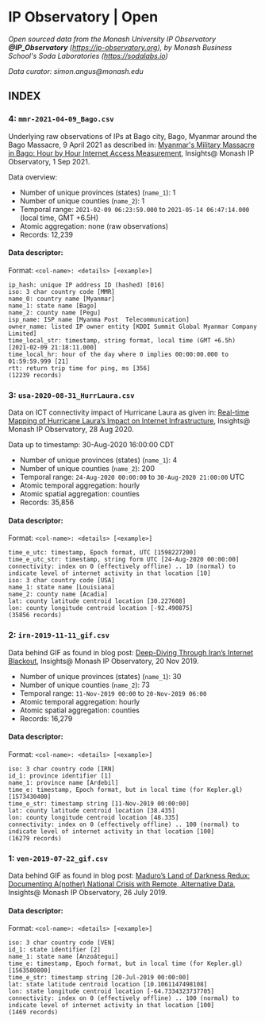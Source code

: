 # IP Observatory | Open
_Open sourced data from the Monash University IP Observatory **@IP_Observatory** (https://ip-observatory.org), by Monash Business School's Soda Laboratories (https://sodalabs.io)_

_Data curator: simon.angus@monash.edu_

## INDEX

### 4: `mmr-2021-04-09_Bago.csv`
Underlying raw observations of IPs at Bago city, Bago, Myanmar around the Bago Massacre, 9 April 2021 as described in: [Myanmar's Military Massacre in Bago: Hour by Hour Internet Access Measurement](link), Insights@ Monash IP Observatory, 1 Sep 2021.

Data overview:
 * Number of unique provinces (states) (`name_1`): 1
 * Number of unique counties (`name_2`): 1
 * Temporal range: `2021-02-09 06:23:59.000` to `2021-05-14 06:47:14.000`  (local time, GMT +6.5H)
 * Atomic aggregation: none (raw observations)
 * Records: 12,239

#### Data descriptor:
Format: `<col-name>: <details> [<example>]`
```
ip_hash: unique IP address ID (hashed) [016]
iso: 3 char country code [MMR]
name_0: country name [Myanmar]
name_1: state name [Bago]
name_2: county name [Pegu]
isp_name: ISP name [Myanma Post  Telecommunication]
owner_name: listed IP owner entity [KDDI Summit Global Myanmar Company Limited]
time_local_str: timestamp, string format, local time (GMT +6.5h) [2021-02-09 21:18:11.000]
time_local_hr: hour of the day where 0 implies 00:00:00.000 to 01:59:59.999 [21]
rtt: return trip time for ping, ms [356]
(12239 records)
```

### 3: `usa-2020-08-31_HurrLaura.csv`
Data on ICT connectivity impact of Hurricane Laura as given in: [Real-time Mapping of Hurricane Laura’s Impact on Internet Infrastructure](https://medium.com/insights-monash-university-ip-observatory/real-time-mapping-of-hurricane-lauras-impact-on-internet-infrastructure-9584162885ab), Insights@ Monash IP Observatory, 28 Aug 2020.

Data up to timestamp: 30-Aug-2020 16:00:00 CDT
 * Number of unique provinces (states) (`name_1`): 4
 * Number of unique counties (`name_2`): 200
 * Temporal range: `24-Aug-2020 00:00:00` to `30-Aug-2020 21:00:00`  UTC
 * Atomic temporal aggregation: hourly
 * Atomic spatial aggregation: counties
 * Records: 35,856
 
#### Data descriptor:
Format: `<col-name>: <details> [<example>]`
```
time_e_utc: timestamp, Epoch format, UTC [1598227200]
time_e_utc_str: timestamp, string form UTC [24-Aug-2020 00:00:00]
connectivity: index on 0 (effectively offline) .. 10 (normal) to indicate level of internet activity in that location [10]
iso: 3 char country code [USA]
name_1: state name [Louisiana]
name_2: county name [Acadia]
lat: county latitude centroid location [30.227608]
lon: county longitude centroid location [-92.490875]
(35856 records)
```

### 2: `irn-2019-11-11_gif.csv`
Data behind GIF as found in blog post: [Deep-Diving Through Iran’s Internet Blackout](https://medium.com/insights-monash-university-ip-observatory/deep-diving-through-irans-internet-blackout-b72034668028), Insights@ Monash IP Observatory, 20 Nov 2019.
 * Number of unique provinces (states) (`name_1`): 30
 * Number of unique counties (`name_2`): 73
 * Temporal range: `11-Nov-2019 00:00` to `20-Nov-2019 06:00`
 * Atomic temporal aggregation: hourly
 * Atomic spatial aggregation: counties
 * Records: 16,279

#### Data descriptor:
Format: `<col-name>: <details> [<example>]`
```
iso: 3 char country code [IRN]
id_1: province identifier [1]
name_1: province name [Ardebil]
time_e: timestamp, Epoch format, but in local time (for Kepler.gl) [1573430400]
time_e_str: timestamp string [11-Nov-2019 00:00:00]
lat: county latitude centroid location [38.435]
lon: county longitude centroid location [48.335]
connectivity: index on 0 (effectively offline) .. 100 (normal) to indicate level of internet activity in that location [100]
(16279 records)
```

### 1: `ven-2019-07-22_gif.csv`
Data behind GIF as found in blog post: [Maduro’s Land of Darkness Redux: Documenting A(nother) National Crisis with Remote, Alternative Data](https://medium.com/insights-monash-university-ip-observatory/maduros-land-of-darkness-redux-documenting-a-nother-national-crisis-with-remote-alternative-8218e4492aa6), Insights@ Monash IP Observatory, 26 July 2019.

#### Data descriptor:
Format: `<col-name>: <details> [<example>]`
```
iso: 3 char country code [VEN]
id_1: state identifier [2]
name_1: state name [Anzoátegui]
time_e: timestamp, Epoch format, but in local time (for Kepler.gl) [1563580800]
time_e_str: timestamp string [20-Jul-2019 00:00:00]
lat: state latitude centroid location [10.1061147498108]
lon: state longitude centroid location [-64.7334323737705]
connectivity: index on 0 (effectively offline) .. 100 (normal) to indicate level of internet activity in that location [100]
(1469 records)
```

